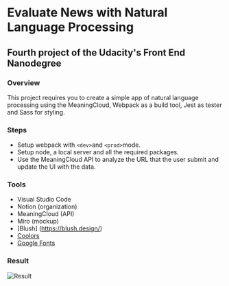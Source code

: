 # Evaluate News with Natural Language Processing

## Fourth project of the Udacity's Front End Nanodegree

### Overview
This project requires you to create a simple app of natural language processing using the MeaningCloud, Webpack as a build tool, Jest as tester and Sass for styling. 

### Steps
* Setup webpack with `<dev>`and `<prod>`mode.
* Setup node, a local server and all the required packages.
* Use the MeaningCloud API to analyze the URL that the user submit and update the UI with the data.

### Tools
* Visual Studio Code
* Notion (organization)
* MeaningCloud (API)
* Miro (mockup)
* [Blush] (https://blush.design/)
* [Coolors](https://coolors.co/)
* [Google Fonts](https://fonts.google.com/)

### Result
![Result](https://github.com/Gonzaloalcina/front-end-nanodegree-udacity/blob/refresh-2019/projects/evaluate-news-nlp/Result/layout.png?raw=true)
